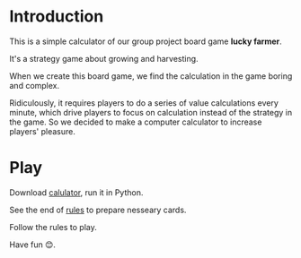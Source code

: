 # Introduction
This is a simple calculator of our group project board game **lucky farmer**.

It's a strategy game about growing and harvesting.

When we create this board game, we find the calculation in the game boring and complex.   

Ridiculously, it requires players to do a series of value calculations every minute, which drive players to focus on calculation instead of the strategy in the game.
So we decided to make a computer calculator to increase players' pleasure.

# Play
Download [calulator](/lucky_farmer.py), run it in Python.  

See the end of [rules](/rules.md) to prepare nesseary cards.  

Follow the rules to play.  

Have fun 😊.
